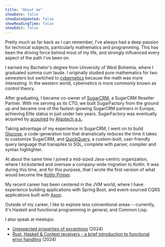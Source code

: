 ```yaml
---
title: "About me"
showDate: false
showDateUpdated: false
showReadingTime: false
showEdit: false
---
```


Pretty much as far back as I can remember, I've always had a deep passion for technical subjects, particularly
mathematics and programming. This has been the driving force behind most of my life, and strongly influenced every
aspect of the path I've been on.

I earned my Bachelor's degree from University of West Bohemia, where I graduated summa cum laude. I originally studied
pure mathematics for two semesters but switched to [cybernetics](https://en.wikipedia.org/wiki/Cybernetics) because the
math was more interesting. In the western world, cybernetics is more commonly known as control theory.

After graduating, I became co-owner of [SugarCRM](https://www.sugarcrm.com/), a SugarCRM Reseller Partner. With me
serving as its CTO, we built SugarFactory from the ground up and became one of the fastest-growing SugarCRM partners in
Europe, achieving Elite status in just under two years. SugarFactory was eventually acquired by
[acquired](https://www.algotech.cz/novinky/2018-05-17-algotech-a-sugar-factory-se-spojili-s-cilem-dodavat-spickove-reseni-crm)
by [Algotech a.s.](https://en.algotech.cz/).

Taking advantage of my experience in SugarCRM, I went on to build
[Glucose](https://app.archbee.com/public/PREVIEW-HhYtCy8U27R7xpxzxoOy2), a code-generation tool that dramatically
reduces the time it takes to customize SugarCRM, and [QuickQuery](https://www.sugaroutfitters.com/addons/quick-query), a
custom-built, user-friendly query language that transpiles to SQL, complete with parser, compiler and syntax
highlighter.

At about the same time I joined a mid-sized Java-centric organization, where I kickstarted and oversaw a company-wide
migration to Kotlin. It was during this time, and for this purpose, that I wrote the first version of what would become
the [Kotlin Primer](https://www.kotlinprimer.com/).

My recent career has been centered in the JVM world, where I have experience building applications with Spring Boot, and
event-sourced CQRS applications built with [Axon](https://www.axoniq.io/products/axon-framework).

Outside of my career, I like to explore less conventional areas---currently, it's Haskell and functional programming in
general, and Common Lisp.

I also speak at meetups:

* [Unexpected properties of exceptions](https://www.youtube.com/watch?v=7NQC4WBKfQk) (2024)
* [Rust, Haskell & Context receivers - a brief introduction to functional error
  handling](https://www.youtube.com/watch?v=dyMVKe6xICA) (2024)
